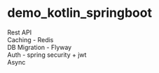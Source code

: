 # demo_kotlin_springboot
Rest API  
Caching - Redis  
DB Migration - Flyway  
Auth - spring security + jwt  
Async
